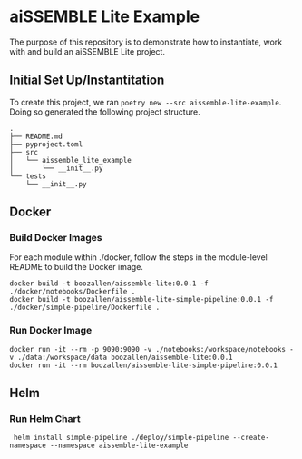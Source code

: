 # aiSSEMBLE Lite Example
The purpose of this repository is to demonstrate how to instantiate, work with and build an aiSSEMBLE Lite project.

## Initial Set Up/Instantitation
To create this project, we ran `poetry new --src aissemble-lite-example`. Doing so generated the following project structure.
```
.
├── README.md
├── pyproject.toml
├── src
│   └── aissemble_lite_example
│       └── __init__.py
└── tests
    └── __init__.py
```

## Docker 
### Build Docker Images
For each module within ./docker, follow the steps in the module-level README to build the Docker image.

```
docker build -t boozallen/aissemble-lite:0.0.1 -f ./docker/notebooks/Dockerfile .
docker build -t boozallen/aissemble-lite-simple-pipeline:0.0.1 -f ./docker/simple-pipeline/Dockerfile .
```

### Run Docker Image
```
docker run -it --rm -p 9090:9090 -v ./notebooks:/workspace/notebooks -v ./data:/workspace/data boozallen/aissemble-lite:0.0.1
docker run -it --rm boozallen/aissemble-lite-simple-pipeline:0.0.1
```

## Helm
### Run Helm Chart
```
 helm install simple-pipeline ./deploy/simple-pipeline --create-namespace --namespace aissemble-lite-example
 ```